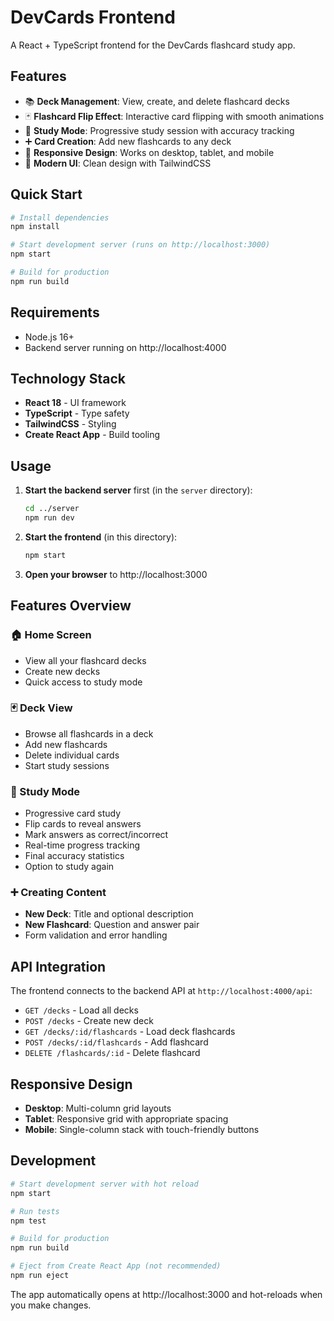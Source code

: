 # DevCards Frontend

A React + TypeScript frontend for the DevCards flashcard study app.

## Features

- 📚 **Deck Management**: View, create, and delete flashcard decks
- 🃏 **Flashcard Flip Effect**: Interactive card flipping with smooth animations
- 🎯 **Study Mode**: Progressive study session with accuracy tracking
- ➕ **Card Creation**: Add new flashcards to any deck
- 📱 **Responsive Design**: Works on desktop, tablet, and mobile
- 🎨 **Modern UI**: Clean design with TailwindCSS

## Quick Start

```bash
# Install dependencies
npm install

# Start development server (runs on http://localhost:3000)
npm start

# Build for production
npm run build
```

## Requirements

- Node.js 16+
- Backend server running on http://localhost:4000

## Technology Stack

- **React 18** - UI framework
- **TypeScript** - Type safety
- **TailwindCSS** - Styling
- **Create React App** - Build tooling

## Usage

1. **Start the backend server** first (in the `server` directory):
   ```bash
   cd ../server
   npm run dev
   ```

2. **Start the frontend** (in this directory):
   ```bash
   npm start
   ```

3. **Open your browser** to http://localhost:3000

## Features Overview

### 🏠 Home Screen
- View all your flashcard decks
- Create new decks
- Quick access to study mode

### 🃏 Deck View
- Browse all flashcards in a deck
- Add new flashcards
- Delete individual cards
- Start study sessions

### 📖 Study Mode
- Progressive card study
- Flip cards to reveal answers
- Mark answers as correct/incorrect
- Real-time progress tracking
- Final accuracy statistics
- Option to study again

### ➕ Creating Content
- **New Deck**: Title and optional description
- **New Flashcard**: Question and answer pair
- Form validation and error handling

## API Integration

The frontend connects to the backend API at `http://localhost:4000/api`:

- `GET /decks` - Load all decks
- `POST /decks` - Create new deck
- `GET /decks/:id/flashcards` - Load deck flashcards
- `POST /decks/:id/flashcards` - Add flashcard
- `DELETE /flashcards/:id` - Delete flashcard

## Responsive Design

- **Desktop**: Multi-column grid layouts
- **Tablet**: Responsive grid with appropriate spacing
- **Mobile**: Single-column stack with touch-friendly buttons

## Development

```bash
# Start development server with hot reload
npm start

# Run tests
npm test

# Build for production
npm run build

# Eject from Create React App (not recommended)
npm run eject
```

The app automatically opens at http://localhost:3000 and hot-reloads when you make changes.